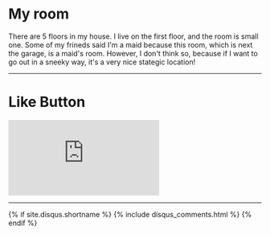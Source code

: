 # My room

There are 5 floors in my house. I live on the first floor, and the room is small one. Some of my frineds said I'm a maid because this room, which is next the garage, is a maid's room. However, I don't think so, because if I want to go out in a sneeky way, it's a very nice stategic location!

* * *

# Like Button

<iframe class="lc-margin-top-64 lc-margin-bottom-32 lc-mobile" data-v-b66e9a5a="" frameborder="0" src="https://button.like.co/in/embed/s9443112/button"> </iframe>

* * *

{% if site.disqus.shortname %}
  {% include disqus_comments.html %}
{% endif %}
